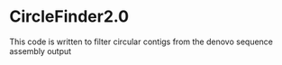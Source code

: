 # CircleFinder2.0
This code is written to filter circular contigs from the denovo sequence assembly output
